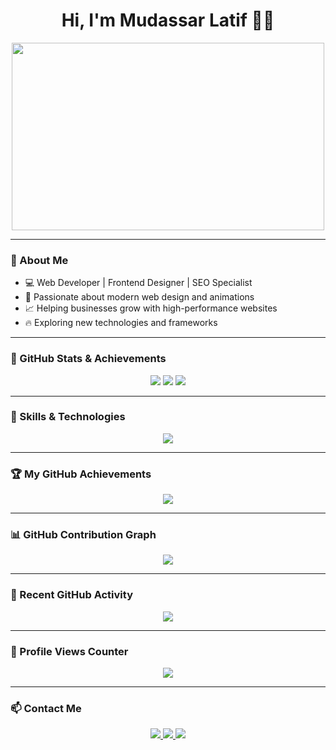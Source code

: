 <h1 align="center">Hi, I'm Mudassar Latif 👨‍💻</h1>

<p align="center">
  <img src="https://media.giphy.com/media/qgQUggAC3Pfv687qPC/giphy.gif" width="500" height="300">
</p>

---

### **🚀 About Me**
- 💻 Web Developer | Frontend Designer | SEO Specialist  
- 🎨 Passionate about modern web design and animations  
- 📈 Helping businesses grow with high-performance websites  
- 🔥 Exploring new technologies and frameworks  

---

### **🌟 GitHub Stats & Achievements**
<p align="center">
  <img src="https://github-readme-stats.vercel.app/api?username=your-username&show_icons=true&theme=radical">
  <img src="https://github-readme-streak-stats.herokuapp.com/?user=your-username&theme=radical">
  <img src="https://github-profile-trophy.vercel.app/?username=your-username&theme=monokai">
</p>

---

### **🚀 Skills & Technologies**
<p align="center">
  <img src="https://skillicons.dev/icons?i=html,css,js,php,react,nodejs,mysql,python,github,bootstrap,tailwind,wordpress" />
</p>

---

### **🏆 My GitHub Achievements**
<p align="center">
  <img src="https://github-profile-trophy.vercel.app/?username=your-username&theme=dracula&no-frame=true&margin-w=15&row=2&column=3">
</p>

---

### **📊 GitHub Contribution Graph**
<p align="center">
  <img src="https://github-readme-activity-graph.vercel.app/graph?username=your-username&theme=react-dark">
</p>

---

### **🎯 Recent GitHub Activity**
<p align="center">
  <img src="https://github-readme-activity-graph.vercel.app/graph?username=your-username&bg_color=1c1917&color=f8d866&line=e30b5c&point=f8d866&area=true&hide_border=true">
</p>

---

### **📡 Profile Views Counter**
<p align="center">
  <img src="https://komarev.com/ghpvc/?username=your-username&label=Profile%20Views&color=blue&style=flat">
</p>

---

### **📫 Contact Me**
<p align="center">
  <a href="https://github.com/Mudassar52">
    <img src="https://img.shields.io/badge/GitHub-333?style=for-the-badge&logo=github&logoColor=white">
  </a>
  <a href="mailto: mudassar523r@gmail.com">
    <img src="https://img.shields.io/badge/Email-D14836?style=for-the-badge&logo=gmail&logoColor=white">
  </a>
  <a href="https://www.linkedin.com/in/mudassar-latif-95b02033b">
    <img src="https://img.shields.io/badge/LinkedIn-0077B5?style=for-the-badge&logo=linkedin&logoColor=white">
  </a>
</p>
